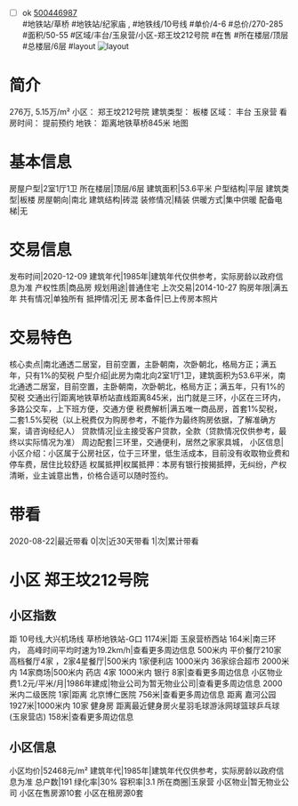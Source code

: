 - [ ] ok [500446987](https://bj.5i5j.com/ershoufang/500446987.html)  
 #地铁站/草桥 #地铁站/纪家庙 ,  #地铁线/10号线
#单价/4-6 #总价/270-285 #面积/50-55   #区域/丰台/玉泉营/小区-郑王坟212号院 #在售 #所在楼层/顶层 #总楼层/6层 #layout 
![layout](http://image2a.5i5j.com/bdir/layout/15a88eeec68944a8be7816458942cbf4.jpg_P5.jpg) 
# 简介 
 276万,  5.15万/m² 
小区： 郑王坟212号院
建筑类型： 板楼
区域： 丰台 玉泉营
看房时间： 提前预约
地铁： 距离地铁草桥845米 地图
# 基本信息 
 房屋户型|2室1厅1卫
所在楼层|顶层/6层
建筑面积|53.6平米
户型结构|平层
建筑类型|板楼
房屋朝向|南北
建筑结构|砖混
装修情况|精装
供暖方式|集中供暖
配备电梯|无
# 交易信息 
 发布时间|2020-12-09
建筑年代|1985年|建筑年代仅供参考，实际房龄以政府信息为准
产权性质|商品房
规划用途|普通住宅
上次交易|2014-10-27
购房年限|满五年
共有情况|单独所有
抵押情况|无
房本备件|已上传房本照片
# 交易特色 
 核心卖点|南北通透二居室，目前空置，主卧朝南，次卧朝北，格局方正；满五年，只有1%的契税
户型介绍|此房为南北向2室1厅1卫，建筑面积为53.6平米，南北通透二居室，目前空置，主卧朝南，次卧朝北，格局方正；满五年，只有1%的契税
交通出行|距离地铁草桥站直线距离845米，出门就是三环，小区在三环内，多路公交车，上下班方便，交通方便
税费解析|满五唯一商品房，首套1%契税，二套1.5%契税（以上税费仅为购房参考，不能作为最终购房依据，了解准确方案，请咨询经纪人）
贷款情况|业主接受客户贷款，全款（贷款情况仅供参考，最终以实际情况为准）
周边配套|三环里，交通便利，居然之家家具城，
小区信息|小区介绍：小区属于公房社区，位于三环里，低生活成本，目前没有收取物业费和停车费，居住比较舒适
权属抵押|权属抵押：本房有银行按揭抵押，无纠纷，产权清晰，业主诚意出售，价格合适可以随时签约。
# 带看 
 2020-08-22|最近带看	 0|次|近30天带看	 1|次|累计带看
# 小区 郑王坟212号院
## 小区指数 
 距 10号线,大兴机场线 草桥地铁站-G口 1174米|距 玉泉营桥西站 164米|南三环内， 高峰时间平均时速为19.2km/h|查看更多周边信息
500米内 平价餐厅210家
高档餐厅4家 ，2家4星餐厅|500米内 1家便利店
1000米内 36家综合超市
2000米内 14家商场|500米内 药店 4家
1000米内 银行 8家|查看更多周边信息
小区物业费1.2元/平米/月|1986年建成|物业公司为暂无物业公司|查看更多周边信息
2000米内二级医院 1家|距离 北京博仁医院  756米|查看更多周边信息
距离 嘉河公园 1927米|1000米内 10家 健身房
距离最近健身房火星羽毛球游泳网球篮球乒乓球(玉泉营店) 158米|查看更多周边信息
## 小区信息 
 小区均价|52468元/m²
建筑年代|1985年|建筑年代仅供参考，实际房龄以政府信息为准
总户数|191
绿化率|30%
容积率|3.1
所在商圈|玉泉营
小区物业|暂无物业公司
小区在售房源10套
小区在租房源0套
